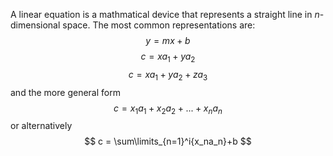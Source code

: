 A linear equation is a mathmatical device that represents a straight line in $n$-dimensional space. The most common representations are:
$$
y=mx+b
$$$$
c=xa_1+y{a_2}
$$$$
c=xa_1+ya_2+za_3
$$and the more general form$$
c=x_1a_1+x_2a_2+...+x_na_n
$$or alternatively $$
c = \sum\limits_{n=1}^i{x_na_n}+b
$$